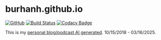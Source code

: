 # burhanh.github.io 

[![GitHub](https://img.shields.io/github/license/mashape/apistatus.svg)](https://github.com/BurhanH/burhanh.github.io/blob/master/LICENSE)
[![Build Status](https://travis-ci.org/BurhanH/burhanh.github.io.svg?branch=master)](https://travis-ci.org/BurhanH/burhanh.github.io)
[![Codacy Badge](https://app.codacy.com/project/badge/Grade/85dc364fcdbb48aa8f063d8efb27d7af)](https://app.codacy.com/gh/BurhanH/burhanh.github.io/dashboard?utm_source=gh&utm_medium=referral&utm_content=&utm_campaign=Badge_grade)

This is my [personal blog/podcast AI generated](https://burhanh.github.io "My personal blog/podcast AI generated"). 10/15/2018 - 03/16/2025.
